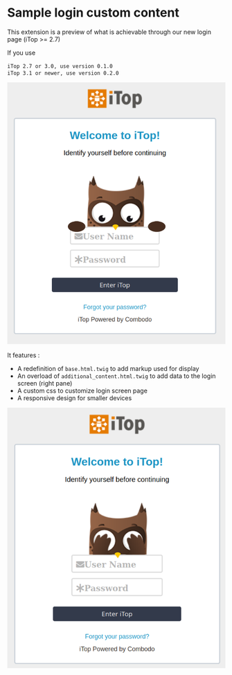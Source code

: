 # Sample login custom content

This extension is a preview of what is achievable through our new login page (iTop >= 2.7)

If you use
```
iTop 2.7 or 3.0, use version 0.1.0
iTop 3.1 or newer, use version 0.2.0
```
![Preview](docs/preview1.png)

It features :
* A redefinition of ```base.html.twig``` to add markup used for display
* An overload of ```additional_content.html.twig``` to add data to the login screen (right pane)
* A custom css to customize login screen page
* A responsive design for smaller devices

![Preview](docs/preview2.png)
